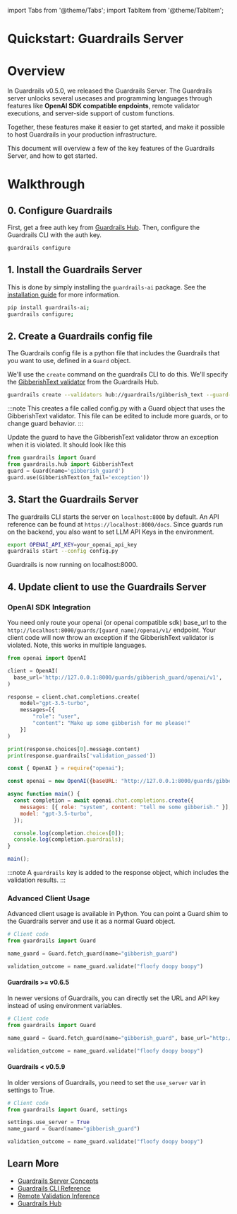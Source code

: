 import Tabs from '@theme/Tabs';
import TabItem from '@theme/TabItem';

# Quickstart: Guardrails Server

# Overview

In Guardrails v0.5.0, we released the Guardrails Server. The Guardrails server unlocks several usecases and programming languages through features like **OpenAI SDK compatible enpdoints**, remote validator executions, and server-side support of custom functions.

Together, these features make it easier to get started, and make it possible to host Guardrails in your production infrastructure.

This document will overview a few of the key features of the Guardrails Server, and how to get started.

# Walkthrough

## 0. Configure Guardrails
First, get a free auth key from [Guardrails Hub](https://hub.guardrailsai.com/keys). Then, configure the Guardrails CLI with the auth key.

```bash
guardrails configure
```

## 1. Install the Guardrails Server
This is done by simply installing the `guardrails-ai` package. See the [installation guide](./quickstart.md) for more information.

```bash
pip install guardrails-ai;
guardrails configure;
```

## 2. Create a Guardrails config file
The Guardrails config file is a python file that includes the Guardrails that you want to use, defined in a `Guard` object.

We'll use the `create` command on the guardrails CLI to do this. We'll specify the [GibberishText validator](https://hub.guardrailsai.com/validator/guardrails/gibberish_text) from the Guardrails Hub.


```bash
guardrails create --validators hub://guardrails/gibberish_text --guard-name gibberish_guard
```

:::note
This creates a file called config.py with a Guard object that uses the GibberishText validator. This file can be edited to include more guards, or to change guard behavior.
:::

Update the guard to have the GibberishText validator throw an exception when it is violated. It should look like this

```python
from guardrails import Guard
from guardrails.hub import GibberishText
guard = Guard(name='gibberish_guard')
guard.use(GibberishText(on_fail='exception'))
```

## 3. Start the Guardrails Server
The guardrails CLI starts the server on `localhost:8000` by default. An API reference can be found at `https://localhost:8000/docs`. Since guards run on the backend, you also want to set LLM API Keys in the environment.

```bash
export OPENAI_API_KEY=your_openai_api_key
guardrails start --config config.py
```

Guardrails is now running on localhost:8000.

## 4. Update client to use the Guardrails Server

### OpenAI SDK Integration
You need only route your openai (or openai compatible sdk) base_url to the `http://localhost:8000/guards/[guard_name]/openai/v1/` endpoint. Your client code will now throw an exception if the GibberishText validator is violated. Note, this works in multiple languages.

<Tabs>

<TabItem value="py" label="Python">

```python
from openai import OpenAI

client = OpenAI(
  base_url='http://127.0.0.1:8000/guards/gibberish_guard/openai/v1',
)

response = client.chat.completions.create(
    model="gpt-3.5-turbo",
    messages=[{
        "role": "user",
        "content": "Make up some gibberish for me please!"
    }]
)

print(response.choices[0].message.content)
print(response.guardrails['validation_passed'])
```

</TabItem>
<TabItem value="js" label="JavaScript">

```javascript
const { OpenAI } = require("openai");

const openai = new OpenAI({baseURL: "http://127.0.0.1:8000/guards/gibberish_guard/openai/v1/"});

async function main() {
  const completion = await openai.chat.completions.create({
    messages: [{ role: "system", content: "tell me some gibberish." }],
    model: "gpt-3.5-turbo",
  });

  console.log(completion.choices[0]);
  console.log(completion.guardrails);
}

main();
```

</TabItem>

</Tabs>


:::note
A `guardrails` key is added to the response object, which includes the validation results.
:::

### Advanced Client Usage
Advanced client usage is available in Python. You can point a Guard shim to the Guardrails server and use it as a normal Guard object.

```python
# Client code
from guardrails import Guard

name_guard = Guard.fetch_guard(name="gibberish_guard")

validation_outcome = name_guard.validate("floofy doopy boopy")
```


#### Guardrails >= v0.6.5
In newer versions of Guardrails, you can directly set the URL and API key instead of using environment variables.

```python
# Client code
from guardrails import Guard

name_guard = Guard.fetch_guard(name="gibberish_guard", base_url="http://myserver.com", api_key="exampleKey")

validation_outcome = name_guard.validate("floofy doopy boopy")
```


#### Guardrails < v0.5.9
In older versions of Guardrails, you need to set the `use_server` var in settings to True.

```python
# Client code
from guardrails import Guard, settings

settings.use_server = True
name_guard = Guard(name="gibberish_guard")

validation_outcome = name_guard.validate("floofy doopy boopy")
```



## Learn More
- [Guardrails Server Concepts](../concepts/deploying)
- [Guardrails CLI Reference](../cli)
- [Remote Validation Inference](../concepts/remote_validation_inference)
- [Guardrails Hub](https://hub.guardrailsai.com)

